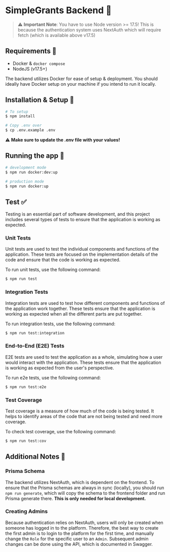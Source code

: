 # SimpleGrants Backend 📡

> ⚠️ **Important Note**:
> You have to use Node version >= 17.5! This is because the authentication system uses NextAuth which will require fetch (which is available above v17.5)

## Requirements 📝

- Docker & `docker compose`
- NodeJS (v17.5+)

The backend utilizes Docker for ease of setup & deployment. You should ideally have Docker setup on your machine if you intend to run it locally.

## Installation & Setup 🧪

```bash
# To setup
$ npm install

# Copy .env over
$ cp .env.example .env

```

⚠️ **Make sure to update the .env file with your values!**

## Running the app 🚀

```bash
# development mode
$ npm run docker:dev:up

# production mode
$ npm run docker:up
```

## Test ✅

Testing is an essential part of software development, and this project includes several types of tests to ensure that the application is working as expected.

### Unit Tests

Unit tests are used to test the individual components and functions of the application. These tests are focused on the implementation details of the code and ensure that the code is working as expected.

To run unit tests, use the following command:

```bash
$ npm run test
```

### Integration Tests

Integration tests are used to test how different components and functions of the application work together. These tests ensure that the application is working as expected when all the different parts are put together.

To run integration tests, use the following command:

```bash
$ npm run test:integration
```

### End-to-End (E2E) Tests

E2E tests are used to test the application as a whole, simulating how a user would interact with the application. These tests ensure that the application is working as expected from the user's perspective.

To run e2e tests, use the following command:

```bash
$ npm run test:e2e
```

### Test Coverage

Test coverage is a measure of how much of the code is being tested. It helps to identify areas of the code that are not being tested and need more coverage.

To check test coverage, use the following command:

```bash
$ npm run test:cov
```

## Additional Notes 🧠

### Prisma Schema

The backend utilizes NextAuth, which is dependent on the frontend. To ensure that the Prisma schemas are always in sync (locally), you should run `npm run generate`, which will copy the schema to the frontend folder and run Prisma generate there. **This is only needed for local development.**

### Creating Admins

Because authentication relies on NextAuth, users will only be created when someone has logged in to the platform. Therefore, the best way to create the first admin is to login to the platform for the first time, and manually change the `Role` for the specific user to an `Admin`.
Subsequent admin changes can be done using the API, which is documented in Swagger.
